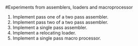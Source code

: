 #Experiments from assemblers, loaders and macroprocessor<br>

1. Implement pass one of a two pass assembler.<br>
2. Implement pass two of a two pass assembler.<br>
3. Implement a single pass assembler.<br>
4. Implement a relocating loader.<br>
5. Implement a single pass macro processor.<br>
